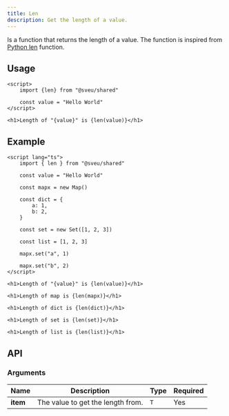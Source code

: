 ```yaml
---
title: Len
description: Get the length of a value.
---
```


<script>
    import Meta from "$components/meta.svelte"
</script>

<Meta />

Is a function that returns the length of a value. The function is inspired from [Python len](https://docs.python.org/3/library/functions.html#len) function.

## Usage

```svelte
<script>
    import {len} from "@sveu/shared"

    const value = "Hello World"
</script>

<h1>Length of "{value}" is {len(value)}</h1>
```

## Example

```svelte live ln
<script lang="ts">
    import { len } from "@sveu/shared"

    const value = "Hello World"

    const mapx = new Map()

    const dict = {
        a: 1,
        b: 2,
    }

    const set = new Set([1, 2, 3])

    const list = [1, 2, 3]

    mapx.set("a", 1)

    mapx.set("b", 2)
</script>

<h1>Length of "{value}" is {len(value)}</h1>

<h1>Length of map is {len(mapx)}</h1>

<h1>Length of dict is {len(dict)}</h1>

<h1>Length of set is {len(set)}</h1>

<h1>Length of list is {len(list)}</h1>
```

## API

### Arguments

| Name                | Description                          | Type                          | Required |
| ------------------- | ------------------------------------ | ----------------------------- | -------- |
| **item**            | The value to get the length from.    | `T`                         | Yes      |
